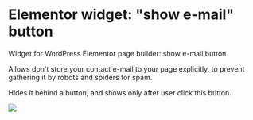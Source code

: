 # Elementor widget: "show e-mail" button
Widget for WordPress Elementor page builder: show e-mail button

Allows don't store your contact e-mail to your page explicitly, to prevent gathering it by robots and spiders for spam.

Hides it behind a button, and shows only after user click this button.

<img src="https://progr.interplanety.org/wp-content/upload_content/2020/01/preview_01_670x335-400x200.jpg">
